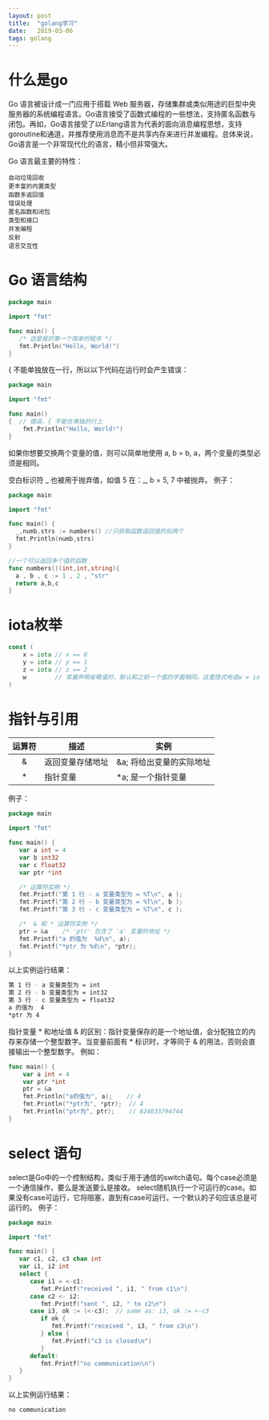 ```yaml
---
layout: post
title:  "golang学习"
date:   2019-03-06
tags: golang
---
```


# 什么是go

Go 语言被设计成一门应用于搭载 Web 服务器，存储集群或类似用途的巨型中央服务器的系统编程语言。Go语言接受了函数式编程的一些想法，支持匿名函数与闭包。再如，Go语言接受了以Erlang语言为代表的面向消息编程思想，支持goroutine和通道，并推荐使用消息而不是共享内存来进行并发编程。总体来说，Go语言是一个非常现代化的语言，精小但非常强大。

Go 语言最主要的特性：

    自动垃圾回收
    更丰富的内置类型
    函数多返回值
    错误处理
    匿名函数和闭包
    类型和接口
    并发编程
    反射
    语言交互性

# Go 语言结构
```go
package main

import "fmt"

func main() {
   /* 这是我的第一个简单的程序 */
   fmt.Println("Hello, World!")
}
```

{ 不能单独放在一行，所以以下代码在运行时会产生错误：
```go
package main

import "fmt"

func main()  
{  // 错误，{ 不能在单独的行上
    fmt.Println("Hello, World!")
}
```
如果你想要交换两个变量的值，则可以简单地使用 a, b = b, a，两个变量的类型必须是相同。

空白标识符 _ 也被用于抛弃值，如值 5 在：_, b = 5, 7 中被抛弃。
例子：
```go
package main

import "fmt"

func main() {
  _,numb,strs := numbers() //只获取函数返回值的后两个
  fmt.Println(numb,strs)
}

//一个可以返回多个值的函数
func numbers()(int,int,string){
  a , b , c := 1 , 2 , "str"
  return a,b,c
}
```

# iota枚举
```go
const (
	x = iota // x == 0
	y = iota // y == 1
	z = iota // z == 2
	w        // 常量声明省略值时，默认和之前一个值的字面相同。这里隐式地说w = iota，因此w == 3。其实上面y和z可同样不用"= iota"
)
```
# 指针与引用
|运算符|       描述       |          实例            |
|:----:|------------------|--------------------------|
|  &   | 返回变量存储地址 | &a; 将给出变量的实际地址 |
|  *   |     指针变量     |    *a; 是一个指针变量    |

例子：
```go
package main

import "fmt"

func main() {
   var a int = 4
   var b int32
   var c float32
   var ptr *int

   /* 运算符实例 */
   fmt.Printf("第 1 行 - a 变量类型为 = %T\n", a );
   fmt.Printf("第 2 行 - b 变量类型为 = %T\n", b );
   fmt.Printf("第 3 行 - c 变量类型为 = %T\n", c );

   /*  & 和 * 运算符实例 */
   ptr = &a    /* 'ptr' 包含了 'a' 变量的地址 */
   fmt.Printf("a 的值为  %d\n", a);
   fmt.Printf("*ptr 为 %d\n", *ptr);
}
```

以上实例运行结果：
```bash
第 1 行 - a 变量类型为 = int
第 2 行 - b 变量类型为 = int32
第 3 行 - c 变量类型为 = float32
a 的值为  4
*ptr 为 4
```

指针变量 * 和地址值 & 的区别：指针变量保存的是一个地址值，会分配独立的内存来存储一个整型数字。当变量前面有 * 标识时，才等同于 & 的用法，否则会直接输出一个整型数字。
例如：

```go
func main() {
	var a int = 4
	var ptr *int
	ptr = &a
	fmt.Println("a的值为", a);    // 4
	fmt.Println("*ptr为", *ptr);  // 4
	fmt.Println("ptr为", ptr);    // 824633794744
}
```

# select 语句
select是Go中的一个控制结构，类似于用于通信的switch语句。每个case必须是一个通信操作，要么是发送要么是接收。
select随机执行一个可运行的case。如果没有case可运行，它将阻塞，直到有case可运行。一个默认的子句应该总是可运行的。
例子：
```go
package main

import "fmt"

func main() {
   var c1, c2, c3 chan int
   var i1, i2 int
   select {
      case i1 = <-c1:
         fmt.Printf("received ", i1, " from c1\n")
      case c2 <- i2:
         fmt.Printf("sent ", i2, " to c2\n")
      case i3, ok := (<-c3):  // same as: i3, ok := <-c3
         if ok {
            fmt.Printf("received ", i3, " from c3\n")
         } else {
            fmt.Printf("c3 is closed\n")
         }
      default:
         fmt.Printf("no communication\n")
   }    
}
```
以上实例运行结果：
```bash
no communication
```

